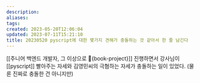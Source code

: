 ```yaml
---
description:
aliases: 
tags: 
created: 2023-05-20T12:06:04
updated: 2023-07-11T15:21:10
title: 20230520 pyscript에 대한 몇가지 견해가 충돌하는 것 같아서 한 줄 남긴다
---
```

[[주니어 백엔드 개발자, 그 이상으로 🚀{book-project}]] 진행하면서 강사님이 [[pyscript]] 빨아주는 자세와 김영민씨의 극혐하는 자세가 충돌하는 일이 있었다. (물론 진짜로 충돌한 건 아니지만)
